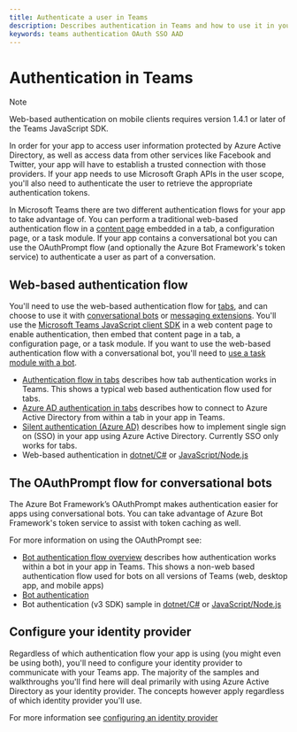 ```yaml
---
title: Authenticate a user in Teams
description: Describes authentication in Teams and how to use it in your apps
keywords: teams authentication OAuth SSO AAD
---
```

# Authentication in Teams

> [!Note]
> Web-based authentication on mobile clients requires version 1.4.1 or later of the Teams JavaScript SDK.

In order for your app to access user information protected by Azure Active Directory, as well as access data from other services like Facebook and Twitter, your app will have to establish a trusted connection with those providers. If your app needs to use Microsoft Graph APIs in the user scope, you'll also need to authenticate the user to retrieve the appropriate authentication tokens.

In Microsoft Teams there are two different authentication flows for your app to take advantage of. You can perform a traditional web-based authentication flow in a [content page](~/tabs/how-to/create-tab-pages/content-page.md) embedded in a tab, a configuration page, or a task module. If your app contains a conversational bot you can use the OAuthPrompt flow (and optionally the Azure Bot Framework's token service) to authenticate a user as part of a conversation.

## Web-based authentication flow

You'll need to use the web-based authentication flow for [tabs](~/tabs/what-are-tabs.md), and can choose to use it with [conversational bots](~/bots/what-are-bots.md) or [messaging extensions](~/messaging-extensions/what-are-messaging-extensions.md). You'll use the [Microsoft Teams JavaScript client SDK](/javascript/api/overview/msteams-client) in a web content page to enable authentication, then embed that content page in a tab, a configuration page, or a task module. If you want to use the web-based authentication flow with a conversational bot, you'll need to [use a task module with a bot](~/task-modules-and-cards/task-modules/task-modules-bots.md).

* [Authentication flow in tabs](~/tabs/how-to/authentication/auth-flow-tab.md) describes how tab authentication works in Teams. This shows a typical web based authentication flow used for tabs.
* [Azure AD authentication in tabs](~/tabs/how-to/authentication/auth-tab-AAD.md) describes how to connect to Azure Active Directory from within a tab in your app in Teams.
* [Silent authentication (Azure AD)](~/tabs/how-to/authentication/auth-silent-AAD.md) describes how to implement single sign on (SSO) in your app using Azure Active Directory. Currently SSO only works for tabs.
* Web-based authentication in [dotnet/C#](https://github.com/OfficeDev/microsoft-teams-sample-complete-csharp) or [JavaScript/Node.js](https://github.com/OfficeDev/microsoft-teams-sample-complete-node)

## The OAuthPrompt flow for conversational bots

The Azure Bot Framework’s OAuthPrompt makes authentication easier for apps using conversational bots. You can take advantage of Azure Bot Framework's token service to assist with token caching as well.

For more information on using the OAuthPrompt see:

* [Bot authentication flow overview](~/bots/how-to/authentication/auth-flow-bot.md) describes how authentication works within a bot in your app in Teams. This shows a non-web based authentication flow used for bots on all versions of Teams (web, desktop app, and mobile apps)
* [Bot authentication](~/bots/how-to/authentication/add-authentication.md)
* Bot authentication (v3 SDK) sample in [dotnet/C#](https://github.com/microsoft/BotBuilder-Samples/tree/master/samples/csharp_dotnetcore/46.teams-auth) or [JavaScript/Node.js](https://github.com/microsoft/BotBuilder-Samples/tree/master/samples/javascript_nodejs/46.teams-auth)

## Configure your identity provider

Regardless of which authentication flow your app is using (you might even be using both), you'll need to configure your identity provider to communicate with your Teams app. The majority of the samples and walkthroughs you'll find here will deal primarily with using Azure Active Directory as your identity provider. The concepts however apply regardless of which identity provider you'll use.

For more information see [configuring an identity provider](~/concepts/authentication/configure-identity-provider.md)
